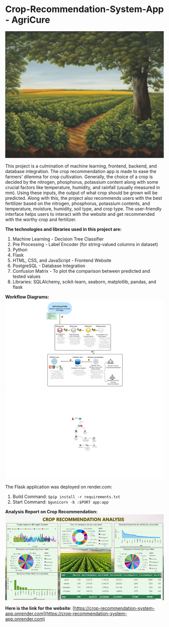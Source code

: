 # Crop-Recommendation-System-App - AgriCure

![Crop Recommendation](/static/crop-recommend.jpg)

This project is a culmination of machine learning, frontend, backend, and database integration. The crop recommendation app is made to ease the farmers' dilemma for crop cultivation. Generally, the choice of a crop is decided by the nitrogen, phosphorus, potassium content along with some crucial factors like temperature, humidity, and rainfall (usually measured in mm). Using these inputs, the output of what crop should be grown will be predicted. Along with this, the project also recommends users with the best fertilizer based on the nitrogen, phosphorus, potassium contents, and temperature, moisture, humidity, soil type, and crop type. The user-friendly interface helps users to interact with the website and get recommended with the worthy crop and fertilizer.

**The technologies and libraries used in this project are:**
1. Machine Learning - Decision Tree Classifier
2. Pre Processing - Label Encoder (for string-valued columns in dataset)
3. Python
4. Flask
5. HTML, CSS, and JavaScript - Frontend Website
6. PostgreSQL - Database Integration
7. Confusion Matrix - To plot the comparison between predicted and tested values
8. Libraries: SQLAlchemy, scikit-learn, seaborn, matplotlib, pandas, and flask

**Workflow Diagrams:**
![Technical](/WorkflowDiagram.png)         ![Pest](/PestDetectionFlowchart.png)


The Flask application was deployed on render.com:
1. Build Command: `$pip install -r requirements.txt`
2. Start Command: `$gunicorn -b :$PORT app:app`

**Analysis Report on Crop Recommendation:**
![Report](/static/Report-image.png)

**Here is the link for the website**: [https://crop-recommendation-system-app.onrender.com](https://crop-recommendation-system-app.onrender.com)
